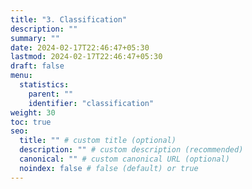 ```yaml
---
title: "3. Classification"
description: ""
summary: ""
date: 2024-02-17T22:46:47+05:30
lastmod: 2024-02-17T22:46:47+05:30
draft: false
menu:
  statistics:
    parent: ""
    identifier: "classification"
weight: 30
toc: true
seo:
  title: "" # custom title (optional)
  description: "" # custom description (recommended)
  canonical: "" # custom canonical URL (optional)
  noindex: false # false (default) or true
---
```

